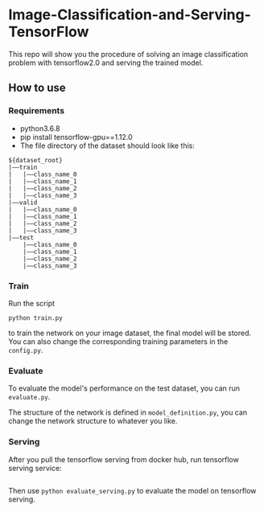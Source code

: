 # Image-Classification-and-Serving-TensorFlow
This repo will show you the procedure of solving an image classification problem with tensorflow2.0 and serving the trained model.

## How to use

### Requirements
+ python3.6.8
+ pip install tensorflow-gpu==1.12.0
+ The file directory of the dataset should look like this: 
```
${dataset_root}
|——train
|   |——class_name_0
|   |——class_name_1
|   |——class_name_2
|   |——class_name_3
|——valid
|   |——class_name_0
|   |——class_name_1
|   |——class_name_2
|   |——class_name_3
|——test
    |——class_name_0
    |——class_name_1
    |——class_name_2
    |——class_name_3
```

### Train
Run the script
```
python train.py
```
to train the network on your image dataset, the final model will be stored. You can also change the corresponding training parameters in the `config.py`.<br/>

### Evaluate
To evaluate the model's performance on the test dataset, you can run `evaluate.py`.<br/>

The structure of the network is defined in `model_definition.py`, you can change the network structure to whatever you like.

### Serving
After you pull the tensorflow serving from docker hub, run tensorflow serving service:
```sudo docker run -it -p 8501:8501 -v "$(pwd)/saved_model/flower_photos_serving/:/models/flower_photos_serving" -e MODEL_NAME=flower_photos_serving tensorflow/serving
```
Then use ```python evaluate_serving.py``` to evaluate the model on tensorflow serving.
